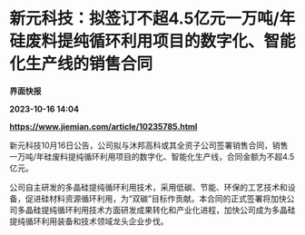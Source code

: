 # 新元科技：拟签订不超4.5亿元一万吨/年硅废料提纯循环利用项目的数字化、智能化生产线的销售合同
**界面快报**

**2023-10-16 14:04**

**https://www.jiemian.com/article/10235785.html**

新元科技10月16日公告，公司拟与沐邦高科或其全资子公司签署销售合同，销售一万吨/年硅废料提纯循环利用项目的数字化、智能化生产线，合同金额为不超4.5亿元。

公司自主研发的多晶硅提纯循环利用技术，采用低碳、节能、环保的工艺技术和设备，促进硅材料资源循环利用，为“双碳”目标作贡献。本合同的正式签署将加快公司多晶硅提纯循环利用技术方面研发成果转化和产业化进程，加快公司成为多晶硅提纯循环利用装备和技术领域龙头企业步伐。